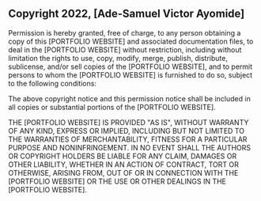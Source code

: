 ## Copyright 2022, [Ade-Samuel Victor Ayomide]

Permission is hereby granted, free of charge, to any person obtaining a copy of this [PORTFOLIO WEBSITE] and associated documentation files, to deal in the [PORTFOLIO WEBSITE] without restriction, including without limitation the rights to use, copy, modify, merge, publish, distribute, sublicense, and/or sell copies of the [PORTFOLIO WEBSITE], and to permit persons to whom the [PORTFOLIO WEBSITE] is furnished to do so, subject to the following conditions:

The above copyright notice and this permission notice shall be included in all copies or substantial portions of the [PORTFOLIO WEBSITE].

THE [PORTFOLIO WEBSITE] IS PROVIDED "AS IS", WITHOUT WARRANTY OF ANY KIND, EXPRESS OR IMPLIED, INCLUDING BUT NOT LIMITED TO THE WARRANTIES OF MERCHANTABILITY, FITNESS FOR A PARTICULAR PURPOSE AND NONINFRINGEMENT. IN NO EVENT SHALL THE AUTHORS OR COPYRIGHT HOLDERS BE LIABLE FOR ANY CLAIM, DAMAGES OR OTHER LIABILITY, WHETHER IN AN ACTION OF CONTRACT, TORT OR OTHERWISE, ARISING FROM, OUT OF OR IN CONNECTION WITH THE [PORTFOLIO WEBSITE] OR THE USE OR OTHER DEALINGS IN THE [PORTFOLIO WEBSITE].